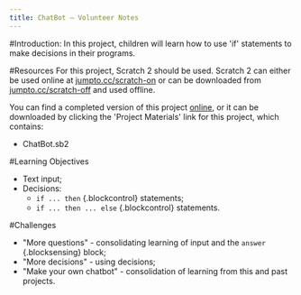 ```yaml
---
title: ChatBot — Volunteer Notes
---
```


#Introduction:
In this project, children will learn how to use 'if' statements to make decisions in their programs.

#Resources
For this project, Scratch 2 should be used. Scratch 2 can either be used online at [jumpto.cc/scratch-on](http://jumpto.cc/scratch-on) or can be downloaded from [jumpto.cc/scratch-off](http://jumpto.cc/scratch-off) and used offline.

You can find a completed version of this project <a href="http://scratch.mit.edu/projects/26762091/#editor">online</a>, or it can be downloaded by clicking the 'Project Materials' link for this project, which contains:

+ ChatBot.sb2

#Learning Objectives
+ Text input;
+ Decisions:
	+ `if ... then` {.blockcontrol} statements;
	+ `if ... then ... else` {.blockcontrol} statements.

#Challenges
+ "More questions" - consolidating learning of input and the `answer` {.blocksensing} block;
+ "More decisions" - using decisions;
+ "Make your own chatbot" - consolidation of learning from this and past projects.
